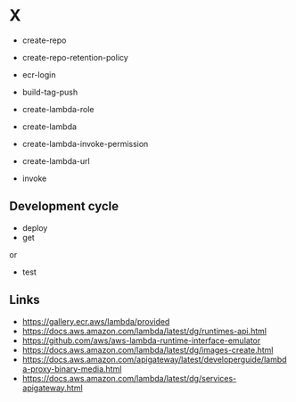 # X

- create-repo
- create-repo-retention-policy

- ecr-login

- build-tag-push

- create-lambda-role
- create-lambda
- create-lambda-invoke-permission
- create-lambda-url

- invoke

## Development cycle

- deploy
- get

or

- test

## Links

- <https://gallery.ecr.aws/lambda/provided>
- <https://docs.aws.amazon.com/lambda/latest/dg/runtimes-api.html>
- <https://github.com/aws/aws-lambda-runtime-interface-emulator>
- <https://docs.aws.amazon.com/lambda/latest/dg/images-create.html>
- <https://docs.aws.amazon.com/apigateway/latest/developerguide/lambda-proxy-binary-media.html>
- <https://docs.aws.amazon.com/lambda/latest/dg/services-apigateway.html>
